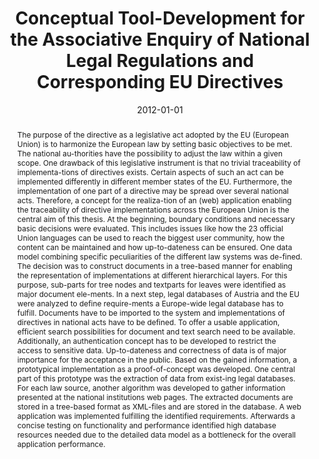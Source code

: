 ---
abstract: The purpose of the directive as a legislative act adopted by the EU (European
  Union) is to harmonize the European law by setting basic objectives to be met. The
  national au-thorities have the possibility to adjust the law within a given scope.
  One drawback of this legislative instrument is that no trivial traceability of implementa-tions
  of directives exists. Certain aspects of such an act can be implemented differently
  in different member states of the EU. Furthermore, the implementation of one part
  of a directive may be spread over several national acts. Therefore, a concept for
  the realiza-tion of an (web) application enabling the traceability of directive
  implementations across the European Union is the central aim of this thesis. At
  the beginning, boundary conditions and necessary basic decisions were evaluated.
  This includes issues like how the 23 official Union languages can be used to reach
  the biggest user community, how the content can be maintained and how up-to-dateness
  can be ensured. One data model combining specific peculiarities of the different
  law systems was de-fined. The decision was to construct documents in a tree-based
  manner for enabling the representation of implementations at different hierarchical
  layers. For this purpose, sub-parts for tree nodes and textparts for leaves were
  identified as major document ele-ments. In a next step, legal databases of Austria
  and the EU were analyzed to define require-ments a Europe-wide legal database has
  to fulfill. Documents have to be imported to the system and implementations of directives
  in national acts have to be defined. To offer a usable application, efficient search
  possibilities for document and text search need to be available. Additionally, an
  authentication concept has to be developed to restrict the access to sensitive data.
  Up-to-dateness and correctness of data is of major importance for the acceptance
  in the public. Based on the gained information, a prototypical implementation as
  a proof-of-concept was developed. One central part of this prototype was the extraction
  of data from exist-ing legal databases. For each law source, another algorithm was
  developed to gather information presented at the national institutions web pages.
  The extracted documents are stored in a tree-based format as XML-files and are stored
  in the database. A web application was implemented fulfilling the identified requirements.
  Afterwards a concise testing on functionality and performance identified high database
  resources needed due to the detailed data model as a bottleneck for the overall
  application performance.
authors:
- Markus Brandstötter
date: '2012-01-01'
featured: false
publication_types:
- '7'
publishDate: '2012-01-01'
title: Conceptual Tool-Development for the Associative Enquiry of National Legal Regulations
  and Corresponding EU Directives
url_pdf: ''
---